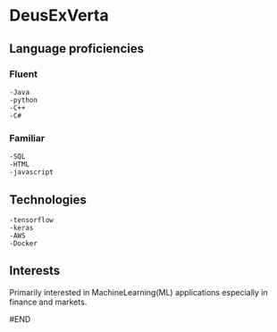 # DeusExVerta

## Language proficiencies

### Fluent

    -Java 
    -python
    -C++
    -C#

### Familiar

    -SQL
    -HTML
    -javascript

## Technologies

    -tensorflow
    -keras
    -AWS
    -Docker

## Interests

Primarily interested in MachineLearning(ML) applications especially in finance and markets.

#END

